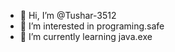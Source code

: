 - 👋 Hi, I’m @Tushar-3512
- 👀 I’m interested in programing.safe
- 🌱 I’m currently learning java.exe

<!---
Tushar-3512/Tushar-3512 is a ✨ special ✨ repository because its `README.md` (this file) appears on your GitHub profile.
You can click the Preview link to take a look at your changes.
--->
